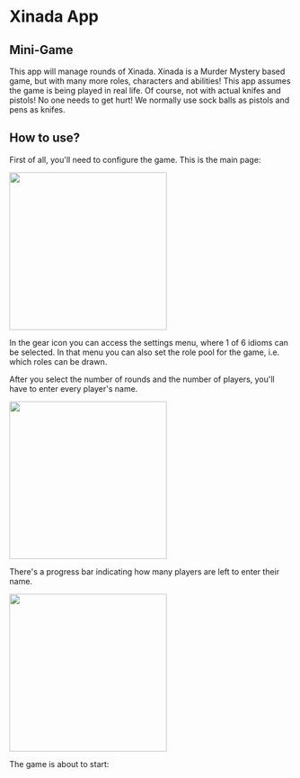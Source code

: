 # Xinada App

## Mini-Game

This app will manage rounds of Xinada. Xinada is a Murder Mystery based game, but with many more roles, characters and abilities! This app assumes the game is being played in real life.
Of course, not with actual knifes and pistols! No one needs to get hurt! We normally use sock balls as pistols and pens as knifes.


## How to use?

First of all, you'll need to configure the game. This is the main page:

<img src="https://user-images.githubusercontent.com/75852333/135852824-73b3430a-cb00-47cd-bb27-5483aa7696d2.png" width="280px">

In the gear icon you can access the settings menu, where 1 of 6 idioms can be selected. In that menu you can also set the role pool for the game, i.e. which roles can be drawn.

After you select the number of rounds and the number of players, you'll have to enter every player's name.

<img src="https://user-images.githubusercontent.com/75852333/135853395-61d547c3-cf52-4eb9-9547-ec46ed6fdb9c.png" width="280px">

There's a progress bar indicating how many players are left to enter their name.

<img src="https://user-images.githubusercontent.com/75852333/135853468-c4d2b3d0-eb67-4465-92be-fa202a3c09df.png" width="280px">

The game is about to start:
